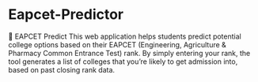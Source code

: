 # Eapcet-Predictor
🎯 EAPCET Predict This web application helps students predict potential college options based on their EAPCET (Engineering, Agriculture &amp; Pharmacy Common Entrance Test) rank. By simply entering your rank, the tool generates a list of colleges that you’re likely to get admission into, based on past closing rank data.
